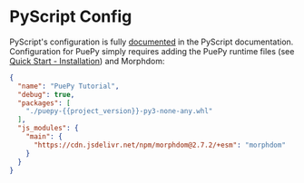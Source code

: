 # PyScript Config

PyScript's configuration is fully [documented](https://docs.pyscript.net/2025.2.2/user-guide/configuration/) in the PyScript documentation. Configuration for PuePy simply requires adding the PuePy runtime files (see [Quick Start - Installation](../getting-started/quick-start.md)) and Morphdom:

```JSON
{
  "name": "PuePy Tutorial",
  "debug": true,
  "packages": [
    "./puepy-{{project_version}}-py3-none-any.whl"
  ],
  "js_modules": {
    "main": {
      "https://cdn.jsdelivr.net/npm/morphdom@2.7.2/+esm": "morphdom"
    }
  }
}
```